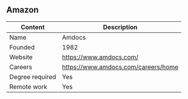 ## Amazon

| Content         | Description                     |
| --------------- | --------------------------------|
| Name            | Amdocs                          |
| Founded         | 1982                            |
| Website         | https://www.amdocs.com/         |
| Careers         | https://www.amdocs.com/careers/home  |
| Degree required | Yes                              |
| Remote work     | Yes                             |
